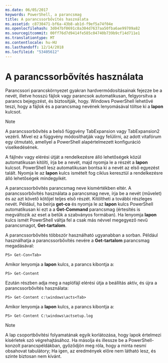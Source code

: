 ```yaml
---
ms.date: 06/05/2017
keywords: PowerShell, a parancsmag
title: A parancssorbővítés használata
ms.assetid: c8730471-bf6a-43b8-ab1d-f9ef5a74f04e
ms.openlocfilehash: 3d047bf0691c8a304d7637aa50fba6ae99709a82
ms.sourcegitcommit: 00ff76d7d9414fe585c04740b739b9cf14d711e1
ms.translationtype: MT
ms.contentlocale: hu-HU
ms.lasthandoff: 12/14/2018
ms.locfileid: "53405612"
---
```

# <a name="using-tab-expansion"></a>A parancssorbővítés használata

Parancssori parancskörnyezet gyakran hardvermódosításainak fejezze be a nevét, illetve hosszú fájlok vagy parancsok automatikusan, felgyorsítva a parancs bejegyzést, és biztosítják, hogy. Windows PowerShell lehetővé teszi, hogy a fájlok és a parancsmag nevének lenyomásával töltse ki a **lapon** kulcsot.

> [!NOTE]
> A parancssorbővítés a belső függvény TabExpansion vagy TabExpansion2 vezérli. Mivel ez a függvény módosíthatják vagy felülírni, az adott vitafórum egy útmutató, amellyel a PowerShell alapértelmezett konfiguráció viselkedésének.

A fájlnév vagy elérési útját a rendelkezésre álló lehetőségek közül automatikusan kitölti, írja be a nevét, majd nyomja le a részét a **lapon** kulcsot. PowerShell lesz automatikusan bontsa ki a nevét az első egyezést talált. Nyomja le az **lapon** kulcs ismételt fog ciklus keresztül a rendelkezésre álló lehetőségek mindegyikét.

A parancssorbővítés parancsmag neve kismértékben eltér. A parancssorbővítés használata a parancsmag neve, írja be a nevét (művelet) és az azt követő kötőjel teljes első részét. Kitöltheti a további részleges nevét. Például, ha beírja **get-co** és nyomja le az **lapon** kulcs PowerShell automatikusan ki ezt a a **Get-Command** parancsmag (értesítés is megváltozik az eset a betűk a szabványos formában). Ha lenyomja **lapon** kulcs ismét PowerShell váltja fel a csak más névvel megegyező nevű parancsmagot, **Get-tartalom**.

A parancssorbővítés többször használható ugyanabban a sorban. Például használhatja a parancssorbővítés nevére a **Get-tartalom** parancsmag megadásával:

```
PS> Get-Con<Tab>
```

Amikor lenyomja a **lapon** kulcs, a parancs kibontja a:

```
PS> Get-Content
```

Ezután részben adja meg a naplófájl elérési útja a beállítás aktív, és újra a parancssorbővítés használata:

```
PS> Get-Content c:\windows\acts<Tab>
```

Amikor lenyomja a **lapon** kulcs, a parancs kibontja a:

```
PS> Get-Content C:\windows\actsetup.log
```

> [!NOTE]
> A lap csoportbővítési folyamatának egyik korlátozása, hogy lapok értelmezi kísérletek szó végrehajtásához. Ha másolja és illessze be a PowerShell-konzolt parancspéldákban, győződjön meg róla, hogy a minta nesmí obsahovat tabulátory; Ha igen, az eredmények előre nem látható lesz, és szinte biztosan nem kívánt.